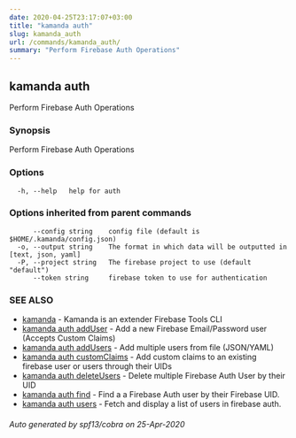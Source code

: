 ```yaml
---
date: 2020-04-25T23:17:07+03:00
title: "kamanda auth"
slug: kamanda_auth
url: /commands/kamanda_auth/
summary: "Perform Firebase Auth Operations"
---
```

## kamanda auth

Perform Firebase Auth Operations

### Synopsis

Perform Firebase Auth Operations

### Options

```
  -h, --help   help for auth
```

### Options inherited from parent commands

```
      --config string    config file (default is $HOME/.kamanda/config.json)
  -o, --output string    The format in which data will be outputted in [text, json, yaml]
  -P, --project string   The firebase project to use (default "default")
      --token string     firebase token to use for authentication
```

### SEE ALSO

* [kamanda](/commands/kamanda/)	 - Kamanda is an extender Firebase Tools CLI
* [kamanda auth addUser](/commands/kamanda_auth_adduser/)	 - Add a new Firebase Email/Password user (Accepts Custom Claims)
* [kamanda auth addUsers](/commands/kamanda_auth_addusers/)	 - Add multiple users from file (JSON/YAML)
* [kamanda auth customClaims](/commands/kamanda_auth_customclaims/)	 - Add custom claims to an existing firebase user or users through their UIDs
* [kamanda auth deleteUsers](/commands/kamanda_auth_deleteusers/)	 - Delete multiple Firebase Auth User by their UID
* [kamanda auth find](/commands/kamanda_auth_find/)	 - Find a a Firebase Auth user by their Firebase UID.
* [kamanda auth users](/commands/kamanda_auth_users/)	 - Fetch and display a list of users in firebase auth.

###### Auto generated by spf13/cobra on 25-Apr-2020
